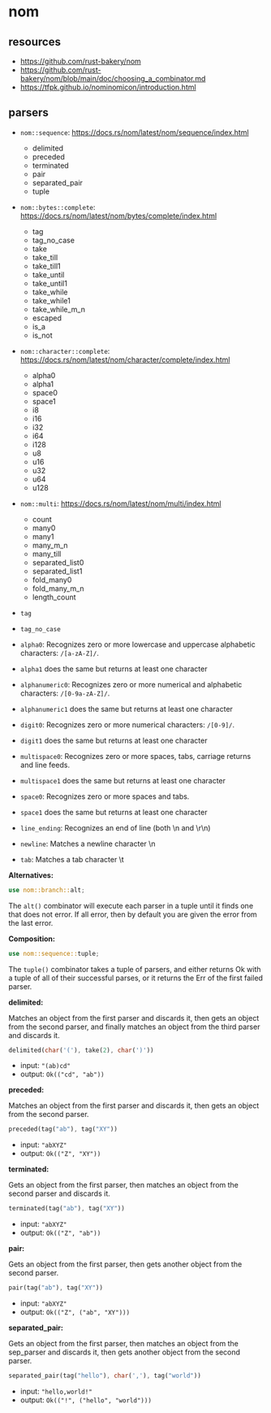 # nom

## resources

- <https://github.com/rust-bakery/nom>
- <https://github.com/rust-bakery/nom/blob/main/doc/choosing_a_combinator.md>
- <https://tfpk.github.io/nominomicon/introduction.html>

## parsers

- `nom::sequence`: <https://docs.rs/nom/latest/nom/sequence/index.html>
  - delimited
  - preceded
  - terminated
  - pair
  - separated_pair
  - tuple
- `nom::bytes::complete`: <https://docs.rs/nom/latest/nom/bytes/complete/index.html>
  - tag
  - tag_no_case
  - take
  - take_till
  - take_till1
  - take_until
  - take_until1
  - take_while
  - take_while1
  - take_while_m_n
  - escaped
  - is_a
  - is_not
- `nom::character::complete`: <https://docs.rs/nom/latest/nom/character/complete/index.html>
  - alpha0
  - alpha1
  - space0
  - space1
  - i8
  - i16
  - i32
  - i64
  - i128
  - u8
  - u16
  - u32
  - u64
  - u128
- `nom::multi`: <https://docs.rs/nom/latest/nom/multi/index.html>
  - count
  - many0
  - many1
  - many_m_n
  - many_till
  - separated_list0
  - separated_list1
  - fold_many0
  - fold_many_m_n
  - length_count

- `tag`
- `tag_no_case`
- `alpha0`: Recognizes zero or more lowercase and uppercase alphabetic characters: `/[a-zA-Z]/`.
- `alpha1` does the same but returns at least one character
- `alphanumeric0`: Recognizes zero or more numerical and alphabetic characters: `/[0-9a-zA-Z]/`.
- `alphanumeric1` does the same but returns at least one character
- `digit0`: Recognizes zero or more numerical characters: `/[0-9]/`.
- `digit1` does the same but returns at least one character
- `multispace0`: Recognizes zero or more spaces, tabs, carriage returns and line feeds.
- `multispace1` does the same but returns at least one character
- `space0`: Recognizes zero or more spaces and tabs.
- `space1` does the same but returns at least one character
- `line_ending`: Recognizes an end of line (both \n and \r\n)
- `newline`: Matches a newline character \n
- `tab`: Matches a tab character \t

**Alternatives:**

```rust
use nom::branch::alt;
```

The `alt()` combinator will execute each parser in a tuple until it finds one
that does not error. If all error, then by default you are given the error
from the last error.

**Composition:**

```rust
use nom::sequence::tuple;
```

The `tuple()` combinator takes a tuple of parsers, and either returns Ok
with a tuple of all of their successful parses, or it returns the Err of
the first failed parser.


**delimited:**

Matches an object from the first parser and discards it, then gets an object
from the second parser, and finally matches an object from the third parser
and discards it.

```rust
delimited(char('('), take(2), char(')'))
```

- input: `"(ab)cd"`
- output: `Ok(("cd", "ab"))`

**preceded:**

Matches an object from the first parser and discards it, then gets an object
from the second parser.

```rust
preceded(tag("ab"), tag("XY"))
```

- input: `"abXYZ"`
- output: `Ok(("Z", "XY"))`

**terminated:**

Gets an object from the first parser, then matches an object from the second
parser and discards it.

```rust
terminated(tag("ab"), tag("XY"))
```

- input: `"abXYZ"`
- output: `Ok(("Z", "ab"))`

**pair:**

Gets an object from the first parser, then gets another object from
the second parser.

```rust
pair(tag("ab"), tag("XY"))
```

- input: `"abXYZ"`
- output: `Ok(("Z", ("ab", "XY")))`

**separated_pair:**

Gets an object from the first parser, then matches an object from the
sep_parser and discards it, then gets another object from the second parser.

```rust
separated_pair(tag("hello"), char(','), tag("world"))
```

- input: `"hello,world!"`
- output: `Ok(("!", ("hello", "world")))`

